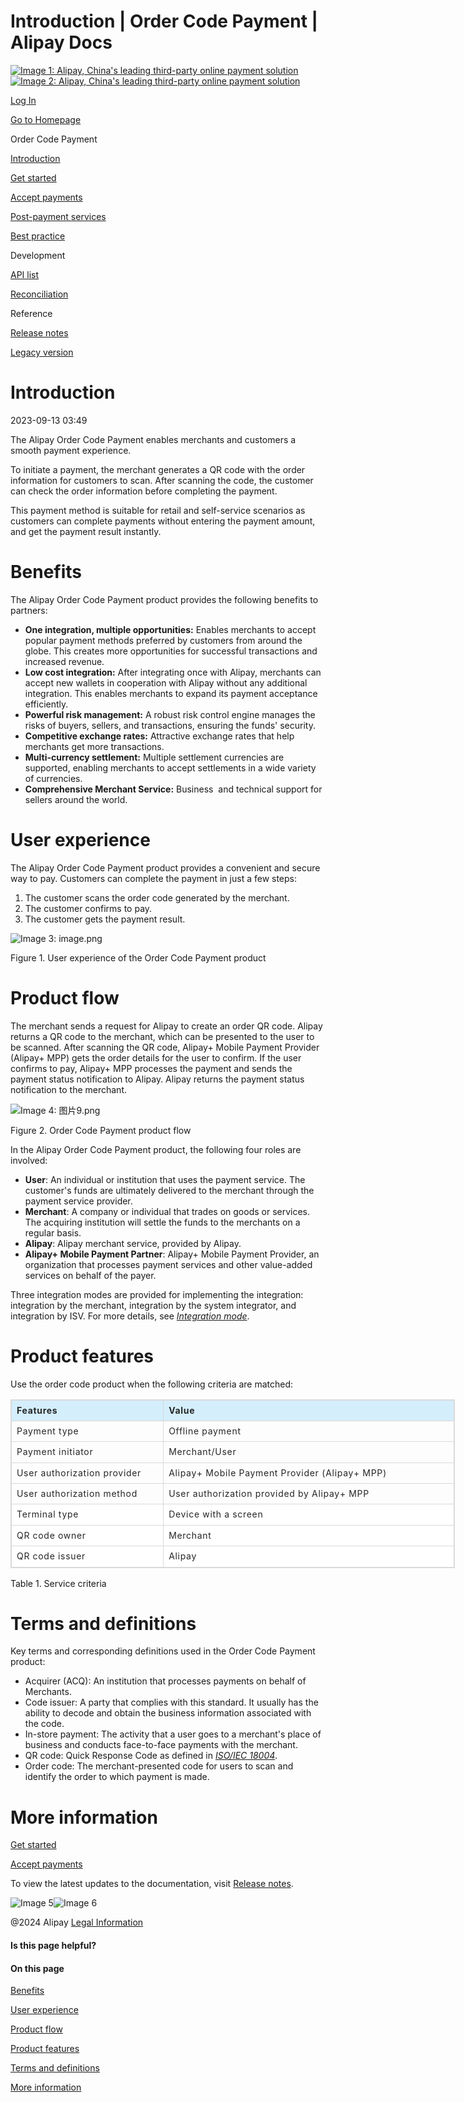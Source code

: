 Introduction | Order Code Payment | Alipay Docs
===============
                        

[![Image 1: Alipay, China's leading third-party online payment solution](https://ac.alipay.com/storage/2024/3/26/d66c43c0-440d-4c97-9976-f2028a2c8c5e.svg)![Image 2: Alipay, China's leading third-party online payment solution](https://ac.alipay.com/storage/2024/3/26/a48bd336-aea0-4f16-bf83-616eacbb4434.svg)](/docs/)

[Log In](https://global.alipay.com/ilogin/account_login.htm?goto=https%3A%2F%2Fglobal.alipay.com%2Fdocs%2Fac%2Fams_oc%2Fintroduction)

[Go to Homepage](../../)

Order Code Payment

[Introduction](/docs/ac/ams_oc/introduction)

[Get started](/docs/ac/ams_oc/start)

[Accept payments](/docs/ac/ams_oc/acceptpayment)

[Post-payment services](/docs/ac/ams_oc/postpayment)

[Best practice](/docs/ac/ams_oc/bp)

Development

[API list](/docs/ac/ams_oc/apilist)

[Reconciliation](/docs/ac/ams_oc/reconcile)

Reference

[Release notes](/docs/ac/ams_oc/releasenotes)

[Legacy version](/docs/ac/ams_oc/legacyv)

Introduction
============

2023-09-13 03:49

The Alipay Order Code Payment enables merchants and customers a smooth payment experience.

To initiate a payment, the merchant generates a QR code with the order information for customers to scan. After scanning the code, the customer can check the order information before completing the payment.

This payment method is suitable for retail and self-service scenarios as customers can complete payments without entering the payment amount, and get the payment result instantly.

Benefits
========

The Alipay Order Code Payment product provides the following benefits to partners:

*   **One integration, multiple opportunities:** Enables merchants to accept popular payment methods preferred by customers from around the globe. This creates more opportunities for successful transactions and increased revenue.
*   **Low cost integration:** After integrating once with Alipay, merchants can accept new wallets in cooperation with Alipay without any additional integration. This enables merchants to expand its payment acceptance efficiently.
*   **Powerful risk management:** A robust risk control engine manages the risks of buyers, sellers, and transactions, ensuring the funds' security.
*   **Competitive exchange rates:** Attractive exchange rates that help merchants get more transactions. 
*   **Multi-currency settlement:** Multiple settlement currencies are supported, enabling merchants to accept settlements in a wide variety of currencies.
*   **Comprehensive Merchant Service:** Business  and technical support for sellers around the world.

User experience
===============

The Alipay Order Code Payment product provides a convenient and secure way to pay. Customers can complete the payment in just a few steps:

1.  The customer scans the order code generated by the merchant.
2.  The customer confirms to pay.
3.  The customer gets the payment result.

![Image 3: image.png](https://idocs-assets.marmot-cloud.com/storage/idocs87c36dc8dac653c1/1592969439794-17ca4d38-c07a-4c62-8060-56a80246826e.png)

Figure 1. User experience of the Order Code Payment product

Product flow
============

The merchant sends a request for Alipay to create an order QR code. Alipay returns a QR code to the merchant, which can be presented to the user to be scanned. After scanning the QR code, Alipay+ Mobile Payment Provider (Alipay+ MPP) gets the order details for the user to confirm. If the user confirms to pay, Alipay+ MPP processes the payment and sends the payment status notification to Alipay. Alipay returns the payment status notification to the merchant.

![Image 4: 图片9.png](https://idocs-assets.marmot-cloud.com/storage/idocs87c36dc8dac653c1/1630565289008-81891ed8-bbc6-4f7c-af42-3d3feb490c68.png)

Figure 2. Order Code Payment product flow

In the Alipay Order Code Payment product, the following four roles are involved:

*   **User**: An individual or institution that uses the payment service. The customer's funds are ultimately delivered to the merchant through the payment service provider.
*   **Merchant**: A company or individual that trades on goods or services. The acquiring institution will settle the funds to the merchants on a regular basis.
*   **Alipay**: Alipay merchant service, provided by Alipay.
*   **Alipay+ Mobile Payment Partner**: Alipay+ Mobile Payment Provider, an organization that processes payment services and other value-added services on behalf of the payer.

Three integration modes are provided for implementing the integration: integration by the merchant, integration by the system integrator, and integration by ISV. For more details, see [_Integration mode_](https://global.alipay.com/doc/ams_oc/intmode).

Product features
================

Use the order code product when the following criteria are matched:

<table style="width:711px;outline:none;border-collapse:collapse;border:1px solid rgb(217, 217, 217)" class="lake-table"><colgroup><col width="244" span="1"><col width="467" span="1"></colgroup><tbody><tr style="height:33px"><td style="background-color:rgb(212, 238, 252);min-width:90px;font-size:14px;white-space:normal;overflow-wrap:break-word;border:1px solid rgb(217, 217, 217);padding:4px 8px;cursor:default"><p data-lake-id="2ed9246f513c45cc42170bd16f495fe4" style="font-size:14px;color:rgb(38, 38, 38);line-height:1.74;letter-spacing:0.05em;outline-style:none;overflow-wrap:break-word;margin:0px"><span style="color:#262626"><strong>Features</strong></span></p></td><td style="background-color:rgb(212, 238, 252);min-width:90px;font-size:14px;white-space:normal;overflow-wrap:break-word;border:1px solid rgb(217, 217, 217);padding:4px 8px;cursor:default"><p data-lake-id="e045929304e053d8ef17f6ee8f947ac4" style="font-size:14px;color:rgb(38, 38, 38);line-height:1.74;letter-spacing:0.05em;outline-style:none;overflow-wrap:break-word;margin:0px"><span style="color:#262626"><strong>Value</strong></span></p></td></tr><tr style="height:33px"><td style="min-width:90px;font-size:14px;white-space:normal;overflow-wrap:break-word;border:1px solid rgb(217, 217, 217);padding:4px 8px;cursor:default"><p data-lake-id="143753977132370425284204e1132e5c" style="font-size:14px;color:rgb(38, 38, 38);line-height:1.74;letter-spacing:0.05em;outline-style:none;overflow-wrap:break-word;margin:0px"><span style="color:#262626">Payment type</span></p></td><td style="min-width:90px;font-size:14px;white-space:normal;overflow-wrap:break-word;border:1px solid rgb(217, 217, 217);padding:4px 8px;cursor:default"><p data-lake-id="e93d4b7f01cdd57613909580d8b36ce9" style="font-size:14px;color:rgb(38, 38, 38);line-height:1.74;letter-spacing:0.05em;outline-style:none;overflow-wrap:break-word;margin:0px"><span style="color:#262626">Offline payment</span></p></td></tr><tr style="height:33px"><td style="min-width:90px;font-size:14px;white-space:normal;overflow-wrap:break-word;border:1px solid rgb(217, 217, 217);padding:4px 8px;cursor:default"><p data-lake-id="218a96818a950709ef104ac114aa49b6" style="font-size:14px;color:rgb(38, 38, 38);line-height:1.74;letter-spacing:0.05em;outline-style:none;overflow-wrap:break-word;margin:0px"><span style="color:#262626">Payment initiator</span></p></td><td style="min-width:90px;font-size:14px;white-space:normal;overflow-wrap:break-word;border:1px solid rgb(217, 217, 217);padding:4px 8px;cursor:default"><p data-lake-id="88e2ce86f58d6d14ca2db6092c22cfa7" style="font-size:14px;color:rgb(38, 38, 38);line-height:1.74;letter-spacing:0.05em;outline-style:none;overflow-wrap:break-word;margin:0px"><span style="color:#262626">Merchant/User</span></p></td></tr><tr style="height:33px"><td style="min-width:90px;font-size:14px;white-space:normal;overflow-wrap:break-word;border:1px solid rgb(217, 217, 217);padding:4px 8px;cursor:default"><p data-lake-id="ddf58409606cd46d6fb225955ff622cd" style="font-size:14px;color:rgb(38, 38, 38);line-height:1.74;letter-spacing:0.05em;outline-style:none;overflow-wrap:break-word;margin:0px"><span style="color:#262626">User authorizat</span><span style="color:#262626">ion </span><span style="color:#262626">provider</span></p></td><td style="min-width:90px;font-size:14px;white-space:normal;overflow-wrap:break-word;border:1px solid rgb(217, 217, 217);padding:4px 8px;cursor:default"><p data-lake-id="e95e4e453a72a6d65902f6a9ae6ad0f0" style="font-size:14px;color:rgb(38, 38, 38);line-height:1.74;letter-spacing:0.05em;outline-style:none;overflow-wrap:break-word;margin:0px"><span>Alipay+ Mobile Payment Provider</span><span style="color:#262626"> (</span>Alipay+ MPP<span style="color:#262626">)</span></p></td></tr><tr style="height:33px"><td style="min-width:90px;font-size:14px;white-space:normal;overflow-wrap:break-word;border:1px solid rgb(217, 217, 217);padding:4px 8px;cursor:default"><p data-lake-id="02efc42fce68be49fba5c4879d07739d" style="font-size:14px;color:rgb(38, 38, 38);line-height:1.74;letter-spacing:0.05em;outline-style:none;overflow-wrap:break-word;margin:0px"><span style="color:#262626">User authorization method</span></p></td><td style="min-width:90px;font-size:14px;white-space:normal;overflow-wrap:break-word;border:1px solid rgb(217, 217, 217);padding:4px 8px;cursor:default"><p data-lake-id="8ec06d6e9c7dbc88b8355063c550813b" style="font-size:14px;color:rgb(38, 38, 38);line-height:1.74;letter-spacing:0.05em;outline-style:none;overflow-wrap:break-word;margin:0px"><span style="color:#262626">User authorization provided by </span>Alipay+ MPP</p></td></tr><tr style="height:33px"><td colspan="1" style="vertical-align:top;background-color:rgb(255, 255, 255);color:rgb(38, 38, 38);min-width:90px;font-size:14px;white-space:normal;overflow-wrap:break-word;border:1px solid rgb(217, 217, 217);padding:4px 8px;cursor:default"><p data-lake-id="fbe0636d4d12002447f9d99e0b7474dd" style="font-size:14px;color:rgb(38, 38, 38);line-height:1.74;letter-spacing:0.05em;outline-style:none;overflow-wrap:break-word;margin:0px"><span style="color:#262626">Terminal type</span></p></td><td colspan="1" style="vertical-align:top;background-color:rgb(255, 255, 255);color:rgb(38, 38, 38);min-width:90px;font-size:14px;white-space:normal;overflow-wrap:break-word;border:1px solid rgb(217, 217, 217);padding:4px 8px;cursor:default"><p data-lake-id="9e2ef9915a0e305c058ff6f0544b7e6e" style="font-size:14px;color:rgb(38, 38, 38);line-height:1.74;letter-spacing:0.05em;outline-style:none;overflow-wrap:break-word;margin:0px"><span style="color:#262626">Device with a screen</span></p></td></tr><tr style="height:33px"><td colspan="1" style="vertical-align:top;background-color:rgb(255, 255, 255);color:rgb(38, 38, 38);min-width:90px;font-size:14px;white-space:normal;overflow-wrap:break-word;border:1px solid rgb(217, 217, 217);padding:4px 8px;cursor:default"><p data-lake-id="2392ea0189628d82900512f8e2f46f94" style="font-size:14px;color:rgb(38, 38, 38);line-height:1.74;letter-spacing:0.05em;outline-style:none;overflow-wrap:break-word;margin:0px"><span style="color:#262626">QR code owner</span></p></td><td colspan="1" style="vertical-align:top;background-color:rgb(255, 255, 255);color:rgb(38, 38, 38);min-width:90px;font-size:14px;white-space:normal;overflow-wrap:break-word;border:1px solid rgb(217, 217, 217);padding:4px 8px;cursor:default"><p data-lake-id="56bef8ff01f50448504b0e8918afa822" style="font-size:14px;color:rgb(38, 38, 38);line-height:1.74;letter-spacing:0.05em;outline-style:none;overflow-wrap:break-word;margin:0px"><span style="color:#262626">Merchant</span></p></td></tr><tr style="height:33px"><td colspan="1" style="vertical-align:top;background-color:rgb(255, 255, 255);color:rgb(38, 38, 38);min-width:90px;font-size:14px;white-space:normal;overflow-wrap:break-word;border:1px solid rgb(217, 217, 217);padding:4px 8px;cursor:default"><p data-lake-id="66ecaef18a54cd269e004ea6424e63a1" style="font-size:14px;color:rgb(38, 38, 38);line-height:1.74;letter-spacing:0.05em;outline-style:none;overflow-wrap:break-word;margin:0px"><span style="color:#262626">QR code issuer</span></p></td><td colspan="1" style="vertical-align:top;background-color:rgb(255, 255, 255);color:rgb(38, 38, 38);min-width:90px;font-size:14px;white-space:normal;overflow-wrap:break-word;border:1px solid rgb(217, 217, 217);padding:4px 8px;cursor:default"><p data-lake-id="db1bb294876cfde17f28a783b05a5335" style="font-size:14px;color:rgb(38, 38, 38);line-height:1.74;letter-spacing:0.05em;outline-style:none;overflow-wrap:break-word;margin:0px"><span style="color:#262626">Alipay</span></p></td></tr></tbody></table>

Table 1. Service criteria

Terms and definitions
=====================

Key terms and corresponding definitions used in the Order Code Payment product:

*   Acquirer (ACQ): An institution that processes payments on behalf of Merchants.
*   Code issuer: A party that complies with this standard. It usually has the ability to decode and obtain the business information associated with the code.
*   In-store payment: The activity that a user goes to a merchant's place of business and conducts face-to-face payments with the merchant.
*   QR code: Quick Response Code as defined in [_ISO/IEC 18004_](https://www.iso.org/standard/62021.html).
*   Order code: The merchant-presented code for users to scan and identify the order to which payment is made.

More information
================

[Get started](https://global.alipay.com/docs/ac/ams_oc/start)

[Accept payments](https://global.alipay.com/docs/ac/ams_oc/acceptpayment)

To view the latest updates to the documentation, visit [Release notes](https://global.alipay.com/docs/releasenotes).

![Image 5](https://ac.alipay.com/storage/2021/5/20/19b2c126-9442-4f16-8f20-e539b1db482a.png)![Image 6](https://ac.alipay.com/storage/2021/5/20/e9f3f154-dbf0-455f-89f0-b3d4e0c14481.png)

@2024 Alipay [Legal Information](https://global.alipay.com/docs/ac/platform/membership)

#### Is this page helpful?

#### On this page

[Benefits](#nLf1i "Benefits")

[User experience](#6nnxD "User experience")

[Product flow](#cwR5x "Product flow")

[Product features](#MBkiM "Product features")

[Terms and definitions](#GgxiV "Terms and definitions")

[More information](#JzDEE "More information")